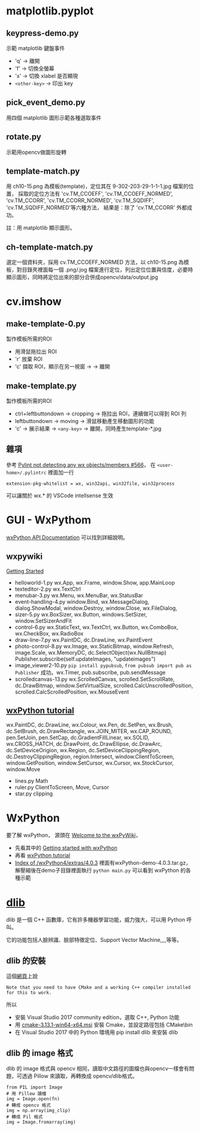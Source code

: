 # matplotlib.pyplot

## keypress-demo.py
示範 matplotlib 鍵盤事件
* 'q' -> 離開
* 'f' -> 切換全螢幕
* 'x' -> 切換 xlabel 是否顯現
* `<other-key>` -> 印出 key

## pick_event_demo.py
用四個 matplotlib 圖形示範各種選取事件

## rotate.py
示範用opencv做圖形旋轉

## template-match.py
用 ch10-15.png 為模板(template)，定位其在 9-302-203-29-1-1-1.jpg 檔案的位置，
採取的定位方法有 'cv.TM_CCOEFF', 'cv.TM_CCOEFF_NORMED', 'cv.TM_CCORR',
'cv.TM_CCORR_NORMED', 'cv.TM_SQDIFF', 'cv.TM_SQDIFF_NORMED'等六種方法，
結果是：除了 'cv.TM_CCORR' 外都成功。

註：用 matplotlib 顯示圖形。

## ch-template-match.py
選定一個資料夾，採用 cv.TM_CCOEFF_NORMED 方法，以 ch10-15.png 為模板，對目錄夾裡面每一個 .png/.jog 檔案進行定位，列出定位位置與信度，必要時顯示圖形，同時將定位出來的部分合併成opencv/data/output.jpg

# cv.imshow
## make-template-0.py
製作模板所需的ROI
* 用滑鼠拖拉出 ROI
* 'r' 放棄 ROI
* 'c' 擷取 ROI，顯示在另一視窗 -> <any-key> -> 離開

## make-template.py
製作模板所需的ROI
* ctrl+leftbuttondown -> cropping -> 拖拉出 ROI，連續做可以得到 ROI 列
* leftbuttondown -> moving -> 滑鼠移動產生移動圖形的功能
* 'c' -> 展示結果 -> `<any-key>` -> 離開，同時產生template-*.jpg

## 雜項
參考 [Pylint not detecting any wx objects/members #566](https://github.com/wxWidgets/Phoenix/issues/566)，
在 `<user-home>/.pylintrc` 裡面加一行
```
extension-pkg-whitelist = wx, win32api, win32file, win32process
```
可以讓關於 wx.* 的 VSCode intellsense 生效

# GUI - WxPythom
[wxPython API Documentation](https://wxpython.org/Phoenix/docs/html/index.html) 可以找到詳細說明。
## wxpywiki 
[Getting Started](https://wiki.wxpython.org/Getting%20Started)
* helloworld-1.py wx.App, wx.Frame, window.Show, app.MainLoop
* texteditor-2.py wx.TextCtrl
* menubar-3.py wx.Menu, wx.MenuBar, wx.StatusBar
* event-handling-4.py window.Bind, wx.MessageDialog, dialog.ShowModal, window.Destroy, window.Close,
wx.FileDialog, 
* sizer-5.py wx.BoxSizer, wx.Button, windows.SetSizer, window.SetSizerAndFit
* control-6.py wx.StaticText, wx.TextCtrl, wx.Button, wx.ComboBox, wx.CheckBox, wx.RadioBox
* draw-line-7.py wx.PaintDC, dc.DrawLine, wx.PaintEvent
* photo-control-8.py wx.Image, wx.StaticBitmap, window.Refresh, image.Scale, wx.MemoryDC, dc.SelectObject(wx.NullBitmap)
        Publisher.subscribe(self.updateImages, "updateimages")
* image_viewer2-10.py `pip install pypubsub`, `from pubsub import pub as Publisher` 成功。wx.Timer, 
pub.subscribe, pub.sendMessage
* scrolledcanvas-13.py wx.ScrolledCanvas, scrolled.SetScrollRate, dc.DrawBitmap, 
window.SetVirtualSize, scrolled.CalcUnscrolledPosition, scrolled.CalcScrolledPosition, wx.MouseEvent

## [wxPython tutorial](http://zetcode.com/wxpython/)
wx.PaintDC, dc.DrawLine, wx.Colour, wx.Pen, dc.SetPen, wx.Brush, dc.SetBrush, dc.DrawRectangle,
wx.JOIN_MITER, wx.CAP_ROUND, pen.SetJoin, pen.SetCap, dc.GradientFillLinear, wx.SOLID, wx.CROSS_HATCH, dc.DrawPoint, dc.DrawEllipse, dc.DrawArc, dc.SetDeviceOrigion, wx.Region, 
dc.SetDeviceClippingRegion, dc.DestroyClippingRegion, region.Intersect,
window.ClientToScreen, window.GetPosition, window.SetCursor, wx.Cursor, wx.StockCursor,
window.Move
* lines.py Math
* ruler.py ClientToScreen, Move, Cursor
* star.py clipping

# WxPython
要了解 wxPython， 源頭在 [Welcome to the wxPyWiki](https://wiki.wxpython.org/FrontPage)，
* 先看其中的 [Getting started with wxPython](https://wiki.wxpython.org/Getting%20Started)
* 再看 [wxPython tutorial](http://zetcode.com/wxpython/)
* [Index of /wxPython4/extras/4.0.3](https://extras.wxpython.org/wxPython4/extras/4.0.3/) 裡面有wxPython-demo-4.0.3.tar.gz，解壓縮後在demo子目錄裡面執行 `python main.py` 可以看到 wxPython 的各種示範

# [dlib](http://dlib.net/)
dlib 是一個 C++ 函數庫，它有許多機器學習功能，威力強大，可以用 Python 呼叫。

它的功能包括人臉辨識、臉部特徵定位、Support Vector Machine,,,,等等。

##  dlib 的安裝
這個[網頁](http://dlib.net/compile.html)上說
  ```
  Note that you need to have CMake and a working C++ compiler installed for this to work.
  ```
所以
* 安裝 Visual Studio 2017 community edition，選取 C++, Python 功能
* 用 [cmake-3.13.1-win64-x64.msi](https://cmake.org/download/) 安裝 Cmake，並設定路徑包括 CMake\bin 
* 在 Visual Studio 2017 中的 Python 環境用 pip install dlib 來安裝 dlib

## dlib 的 image 格式
dlib 的 image 格式與 opencv 相同，讀取中文路徑的圖檔也與opencv一樣會有問題，可透過 Pillow 來讀取，再轉換成 opencv/dlib格式。
```
from PIL import Image
# 用 Pillow 讀檔
img = Image.open(fn)
# 轉成 opencv 格式
img = np.array(img_clip)
# 轉成 Pil 格式
img = Image.fromarray(img)

```
